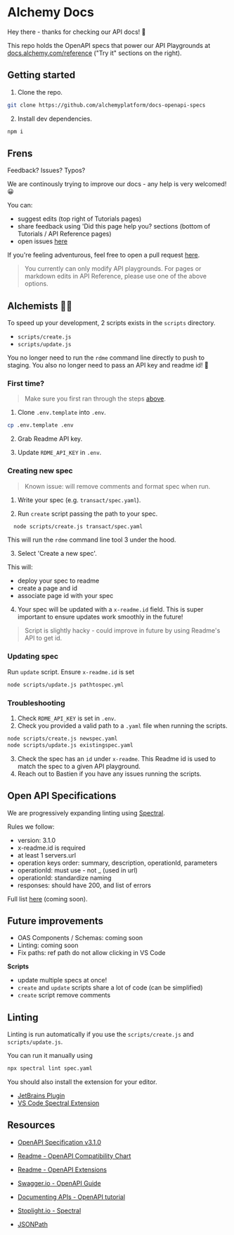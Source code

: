 # Alchemy Docs

Hey there - thanks for checking our API docs! 👋

This repo holds the OpenAPI specs that power our API Playgrounds at [docs.alchemy.com/reference](https://docs.alchemy.com/reference) ("Try it" sections on the right).

## Getting started

1. Clone the repo.

```bash
git clone https://github.com/alchemyplatform/docs-openapi-specs
```

2. Install dev dependencies.

```bash
npm i
```

## Frens

Feedback? Issues? Typos?

We are continously trying to improve our docs - any help is very welcomed! 😀

You can:

- suggest edits (top right of Tutorials pages)
- share feedback using 'Did this page help you? sections (bottom of Tutorials / API Reference pages)
- open issues [here](https://github.com/alchemyplatform/docs-openapi-specs/issues/new)

If you're feeling adventurous, feel free to open a pull request [here](https://github.com/alchemyplatform/docs-openapi-specs/compare).

> You currently can only modify API playgrounds. For pages or markdown edits in API Reference, please use one of the above options.

## Alchemists 👩‍🔬

To speed up your development, 2 scripts exists in the `scripts` directory.

- `scripts/create.js`
- `scripts/update.js`

You no longer need to run the `rdme` command line directly to push to staging.
You also no longer need to pass an API key and readme id! 🎉

### First time?

> Make sure you first ran through the steps [above](#getting-started).

1. Clone `.env.template` into `.env`.

```bash
cp .env.template .env
```

2. Grab Readme API key.

3. Update `RDME_API_KEY` in `.env`.

### Creating new spec

> Known issue: will remove comments and format spec when run.

1. Write your spec (e.g. `transact/spec.yaml`).

2. Run `create` script passing the path to your spec.

```bash
  node scripts/create.js transact/spec.yaml
```

This will run the `rdme` command line tool 3 under the hood.

3. Select 'Create a new spec'.

This will:

- deploy your spec to readme
- create a page and id
- associate page id with your spec

4. Your spec will be updated with a `x-readme.id` field. This is super important to ensure updates work smoothly in the future!

> Script is slightly hacky - could improve in future by using Readme's API to get id.

### Updating spec

Run `update` script. Ensure `x-readme.id` is set

```bash
node scripts/update.js pathtospec.yml
```

### Troubleshooting

1. Check `RDME_API_KEY` is set in `.env`.
2. Check you provided a valid path to a `.yaml` file when running the scripts.

```bash
node scripts/create.js newspec.yaml
node scripts/update.js existingspec.yaml
```

3. Check the spec has an `id` under `x-readme`. This Readme id is used to match the spec to a given API playground.
4. Reach out to Bastien if you have any issues running the scripts.

## Open API Specifications

We are progressively expanding linting using [Spectral](https://github.com/stoplightio/spectral).

Rules we follow:

- version: 3.1.0
- x-readme.id is required
- at least 1 servers.url
- operation keys order: summary, description, operationId, parameters
- operationId: must use - not \_ (used in url)
- operationId: standardize naming
- responses: should have 200, and list of errors

Full list [here]() (coming soon).

## Future improvements

- OAS Components / Schemas: coming soon
- Linting: coming soon
- Fix paths: ref path do not allow clicking in VS Code

**Scripts**

- update multiple specs at once!
- `create` and `update` scripts share a lot of code (can be simplified)
- `create` script remove comments

## Linting

Linting is run automatically if you use the `scripts/create.js` and `scripts/update.js`.

You can run it manually using

```bash
npx spectral lint spec.yaml
```

You should also install the extension for your editor.

- [JetBrains Plugin](https://plugins.jetbrains.com/plugin/18520-spectral)
- [VS Code Spectral Extension](https://marketplace.visualstudio.com/items?itemName=stoplight.spectral)

## Resources

- [OpenAPI Specification v3.1.0](https://spec.openapis.org/oas/latest.html)

- [Readme - OpenAPI Compatibility Chart](https://docs.readme.com/main/docs/openapi-compatibility-chart)
- [Readme - OpenAPI Extensions](https://docs.readme.com/main/docs/openapi-extensions)

- [Swagger.io - OpenAPI Guide](https://swagger.io/docs/specification/about/)
- [Documenting APIs - OpenAPI tutorial](https://idratherbewriting.com/learnapidoc/pubapis_openapi_step1_openapi_object.html)

- [Stoplight.io - Spectral](https://docs.stoplight.io/docs/spectral/674b27b261c3c-overview)
- [JSONPath](https://goessner.net/articles/JsonPath/index.html)
